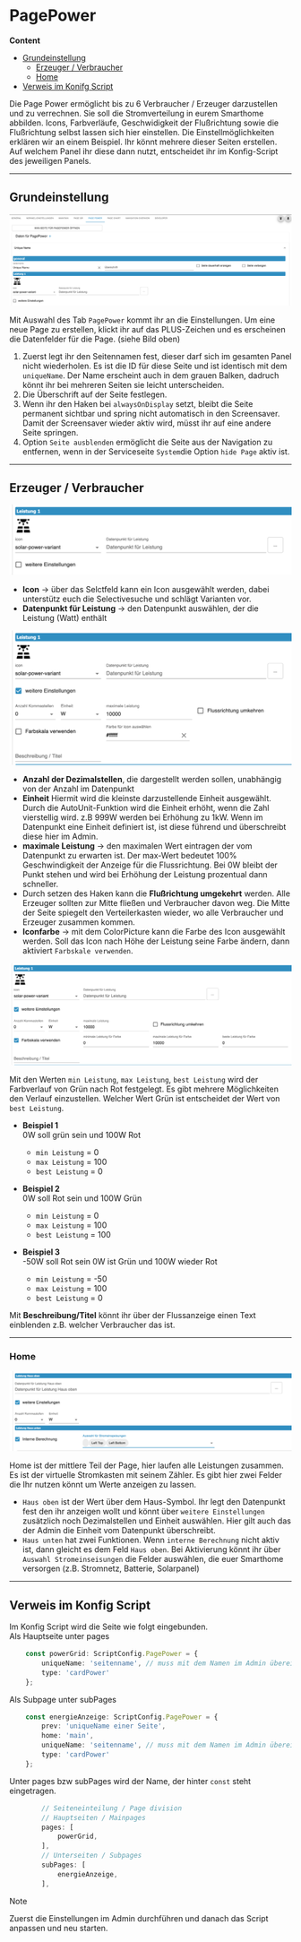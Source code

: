 <!-- TODO: Translate from German to Português -->

# PagePower  
  
**Content**
+ [Grundeinstellung](#grundeinstellung)  
    + [Erzeuger / Verbraucher](#erzeuger--verbraucher)  
    + [Home ](#home)    
+ [Verweis im Konifg Script](#verweis-im-konfig-script)   

 Die Page Power ermöglicht bis zu 6 Verbraucher / Erzeuger darzustellen und zu verrechnen. Sie soll die Stromverteilung in eurem Smarthome abbilden. Icons, Farbverläufe, Geschwidigkeit der Flußrichtung sowie die Flußrichtung selbst lassen sich hier einstellen. Die Einstellmöglichkeiten erklären wir an einem Beispiel. Ihr könnt mehrere dieser Seiten erstellen. Auf welchem Panel ihr diese dann nutzt, entscheidet ihr im Konfig-Script des jeweiligen Panels.  
  
---
## Grundeinstellung  
  
 <img alt= 'PagePower allg' src='../Pictures/pagePower/pagePowerallg.png'>  
   
 Mit Auswahl des Tab `PagePower` kommt ihr an die Einstellungen. Um eine neue Page zu erstellen, klickt ihr auf das PLUS-Zeichen und es erscheinen die Datenfelder für die Page. (siehe Bild oben)  
1. Zuerst legt ihr den Seitennamen fest, dieser darf sich im gesamten Panel nicht wiederholen. Es ist die ID für diese Seite und ist identisch mit dem `uniqueName`. Der Name erscheint auch in dem grauen Balken, dadruch könnt ihr bei mehreren Seiten sie leicht unterscheiden.
2. Die Überschrift auf der Seite festlegen.
3. Wenn ihr den Haken bei `alwaysOnDisplay` setzt, bleibt die Seite permanent sichtbar und spring nicht automatisch in den Screensaver. Damit der Screensaver wieder aktiv wird, müsst ihr auf eine andere Seite springen.  
4. Option `Seite ausblenden` ermöglicht die Seite aus der Navigation zu entfernen, wenn in der Serviceseite `System`die Option `hide Page` aktiv ist.
  
---  
## Erzeuger / Verbraucher  
  
<img alt='pagePowerItem' src='../Pictures/pagePower/pagePowerItem.png'>  

+ **Icon** -> über das Selctfeld kann ein Icon ausgewählt werden, dabei unterstütz euch die Selectivesuche und schlägt Varianten vor.  
+ **Datenpunkt für Leistung** -> den Datenpunkt auswählen, der die Leistung (Watt) enthält   
  
 <img alt='pagePowerItemMore' src='../Pictures/pagePower/pagePowerItemMore.png'>  
   
 + **Anzahl der Dezimalstellen**, die dargestellt werden sollen, unabhängig von der Anzahl im Datenpunkt  
 + **Einheit** Hiermit wird die kleinste darzustellende Einheit ausgewählt. Durch die AutoUnit-Funktion wird die Einheit erhöht, wenn die Zahl vierstellig wird. z.B 999W werden bei Erhöhung zu 1kW. Wenn im Datenpunkt eine Einheit definiert ist, ist diese führend und überschreibt diese hier im Admin.  
 + **maximale Leistung** -> den maximalen Wert eintragen der vom Datenpunkt zu erwarten ist. Der max-Wert bedeutet 100% Geschwindigkeit der Anzeige für die Flussrichtung. Bei 0W bleibt der Punkt stehen und wird bei Erhöhung der Leistung prozentual dann schneller.  
 + Durch setzen des Haken kann die **Flußrichtung umgekehrt** werden. Alle Erzeuger sollten zur Mitte fließen und Verbraucher davon weg. Die Mitte der Seite spiegelt den Verteilerkasten wieder, wo alle Verbraucher und Erzeuger zusammen kommen.  
 + **Iconfarbe** -> mit dem ColorPicture kann die Farbe des Icon ausgewählt werden. Soll das Icon nach Höhe der Leistung seine Farbe ändern, dann aktiviert `Farbskale verwenden`.  
   
 <img alt='' src='../Pictures/pagePower/pagePowerItemUsecolor.png'>

Mit den Werten `min Leistung`, `max Leistung`, `best Leistung` wird der Farbverlauf von Grün nach Rot festgelegt. Es gibt mehrere Möglichkeiten den Verlauf einzustellen. Welcher Wert Grün ist entscheidet der Wert von `best Leistung`.
+ **Beispiel 1**  
    0W soll grün sein und 100W Rot  
    + `min Leistung` = 0
    + `max Leistung` = 100  
    + `best Leistung` = 0
  
 + **Beispiel 2**  
    0W soll Rot sein und 100W Grün  
    + `min Leistung` = 0
    + `max Leistung` = 100  
    + `best Leistung` = 100
  
 + **Beispiel 3**  
    -50W soll Rot sein 0W ist Grün und 100W wieder Rot
    + `min Leistung` = -50
    + `max Leistung` = 100  
    + `best Leistung` = 0  
  
Mit **Beschreibung/Titel** könnt ihr über der Flussanzeige einen Text einblenden z.B. welcher Verbraucher das ist.

---  
### Home  

<img alt='pagePowerHome' src='../Pictures/pagePower/pagePowerHome.png'>  
  
Home ist der mittlere Teil der Page, hier laufen alle Leistungen zusammen. Es ist der virtuelle Stromkasten mit seinem Zähler. Es gibt hier zwei Felder die Ihr nutzen könnt um Werte anzeigen zu lassen.  

+ `Haus oben` ist der Wert über dem Haus-Symbol. Ihr legt den Datenpunkt fest den ihr anzeigen wollt und könnt über `weitere Einstellungen` zusätzlich noch Dezimalstellen und Einheit auswählen. Hier gilt auch das der Admin die Einheit vom Datenpunkt überschreibt.  
+ `Haus unten` hat zwei Funktionen. Wenn `interne Berechnung` nicht aktiv ist, dann gleicht es dem Feld `Haus oben`. Bei Aktivierung könnt ihr über `Auswahl Stromeinseisungen` die Felder auswählen, die euer Smarthome versorgen (z.B. Stromnetz, Batterie, Solarpanel)  
---  
## Verweis im Konfig Script
Im Konfig Script wird die Seite wie folgt eingebunden.  
Als Hauptseite unter pages
```typescript
    const powerGrid: ScriptConfig.PagePower = {
        uniqueName: 'seitenname', // muss mit dem Namen im Admin übereinstimmen
        type: 'cardPower'
    };
```  

Als Subpage unter subPages  
```typescript
    const energieAnzeige: ScriptConfig.PagePower = {
        prev: 'uniqueName einer Seite',
        home: 'main',
        uniqueName: 'seitenname', // muss mit dem Namen im Admin übereinstimmen
        type: 'cardPower'
    };
```  
Unter pages bzw subPages wird der Name, der hinter `const` steht eingetragen.  
```typescript
        // Seiteneinteilung / Page division
        // Hauptseiten / Mainpages
        pages: [
            powerGrid,
        ],
        // Unterseiten / Subpages
        subPages: [
            energieAnzeige,
        ],
```  

> [!Note]  
> Zuerst die Einstellungen im Admin durchführen und danach das Script anpassen und neu starten.